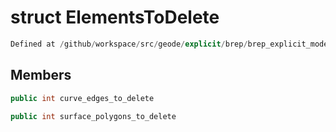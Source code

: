 # struct ElementsToDelete

```cpp
Defined at /github/workspace/src/geode/explicit/brep/brep_explicit_modeler.cpp#2643
```

## Members

```cpp
public int curve_edges_to_delete

```

```cpp
public int surface_polygons_to_delete

```



